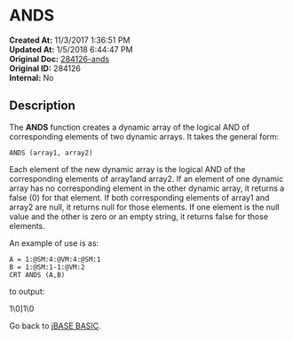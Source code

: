 # ANDS

**Created At:** 11/3/2017 1:36:51 PM  
**Updated At:** 1/5/2018 6:44:47 PM  
**Original Doc:** [284126-ands](https://docs.jbase.com/36868-jbase-basic/284126-ands)  
**Original ID:** 284126  
**Internal:** No  

## Description

The **ANDS** function creates a dynamic array of the logical AND of corresponding elements of two dynamic arrays. It takes the general form:

```
ANDS (array1, array2)
```

Each element of the new dynamic array is the logical AND of the corresponding elements of array1and array2. If an element of one dynamic array has no corresponding element in the other dynamic array, it returns a false (0) for that element.
If both corresponding elements of array1 and array2 are null, it returns null for those elements. If one element is the null value and the other is zero or an empty string, it returns false for those elements.

An example of use is as:

```
A = 1:@SM:4:@VM:4:@SM:1
B = 1:@SM:1-1:@VM:2
CRT ANDS (A,B)
```

to output:

1\0]1\0

Go back to [jBASE BASIC](./../jbase-basic-programmers-reference-guide).
